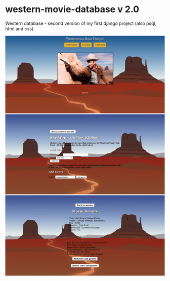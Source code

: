 # western-movie-database v 2.0
Western database - second version of my first django project (also psql, html and css).

![site view](westerny_app/static/images/baza_westernow_screen.png)
![site view](westerny_app/static/images/wizu2_3.png)
![site view](westerny_app/static/images/wizu3_3.png)
